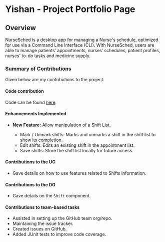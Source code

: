 # Yishan - Project Portfolio Page

## Overview
NurseSched is a desktop app for managing a Nurse's schedule, optimized for use via a Command Line Interface (CLI).
With NurseSched, users are able to manage patients’ appointments, nurses’ schedules, patient profiles, nurses' to-do
tasks and medicine supply.

### Summary of Contributions
Given below are my contributions to the project.

#### Code contribution
Code can be found [here](https://nus-cs2113-ay2425s2.github.io/tp-dashboard/?search=lys2333&breakdown=true&sort=groupTitle%20dsc&sortWithin=title&since=2025-02-21&timeframe=commit&mergegroup=&groupSelect=groupByRepos&checkedFileTypes=docs~functional-code~test-code~other).

#### Enhancements Implemented
- **New Feature:** Allow manipulation of a Shift List.

    - Mark / Unmark shifts: Marks and unmarks a shift in the shift list to show its completion.
    - Edit shifts: Edits an existing shift in the appointment list.
    - Save shifts: Store the shift list locally for future access.

#### Contributions to the UG

- Gave details on how to use features related to Shifts information.

#### Contributions to the DG

- Gave details on the `Shift` component.

#### Contributions to team-based tasks

- Assisted in setting up the GitHub team org/repo.
- Maintaining the issue tracker.
- Created issues on GitHub.
- Added JUnit tests to improve code coverage.
